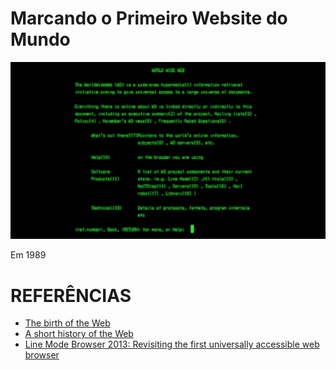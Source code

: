 # Marcando o Primeiro Website do Mundo


![GitHub Logo](img/Screenshot-World-Wide-Web-project-small.jpg)

Em 1989






# REFERÊNCIAS


- [The birth of the Web](https://home.cern/science/computing/birth-web)
- [A short history of the Web](https://home.cern/science/computing/birth-web/short-history-web)
- [Line Mode Browser 2013: Revisiting the first universally accessible web browser](http://line-mode.cern.ch/)

